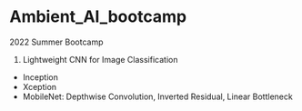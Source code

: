 # Ambient_AI_bootcamp
2022 Summer Bootcamp

1. Lightweight CNN for Image Classification
- Inception
- Xception
- MobileNet: Depthwise Convolution, Inverted Residual, Linear Bottleneck
